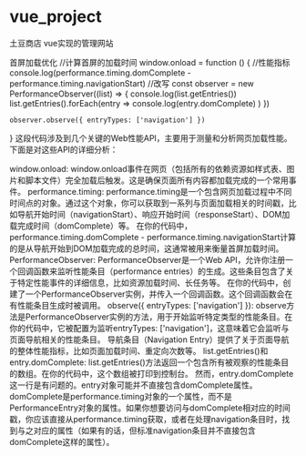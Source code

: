# vue_project
土豆商店 vue实现的管理网站

首屏加载优化
//计算首屏的加载时间
window.onload = function () {
    //性能指标
    console.log(performance.timing.domComplete - performance.timing.navigationStart)
    //改写
    const observer = new PerformanceObserver((list) => {
        console.log(list.getEntries())
        list.getEntries().forEach(entry =>
            console.log(entry.domComplete)
        )
    })

    observer.observe({ entryTypes: ['navigation'] })
}
这段代码涉及到几个关键的Web性能API，主要用于测量和分析网页加载性能。下面是对这些API的详细分析：

window.onload:
window.onload事件在网页（包括所有的依赖资源如样式表、图片和脚本文件）完全加载后触发。这是确保页面所有内容都加载完成的一个常用事件。
performance.timing:
performance.timing是一个包含网页加载过程中不同时间点的对象。通过这个对象，你可以获取到一系列与页面加载相关的时间戳，比如导航开始时间（navigationStart）、响应开始时间（responseStart）、DOM加载完成时间（domComplete）等。
在你的代码中，performance.timing.domComplete - performance.timing.navigationStart计算的是从导航开始到DOM加载完成的总时间，这通常被用来衡量首屏加载时间。
PerformanceObserver:
PerformanceObserver是一个Web API，允许你注册一个回调函数来监听性能条目（performance entries）的生成。这些条目包含了关于特定性能事件的详细信息，比如资源加载时间、长任务等。
在你的代码中，创建了一个PerformanceObserver实例，并传入一个回调函数。这个回调函数会在有性能条目生成时被调用。
observe({ entryTypes: ['navigation'] }):
observe方法是PerformanceObserver实例的方法，用于开始监听特定类型的性能条目。在你的代码中，它被配置为监听entryTypes: ['navigation']，这意味着它会监听与页面导航相关的性能条目。
导航条目（Navigation Entry）提供了关于页面导航的整体性能指标，比如页面加载时间、重定向次数等。
list.getEntries()和entry.domComplete:
list.getEntries()方法返回一个包含所有被观察的性能条目的数组。在你的代码中，这个数组被打印到控制台。
然而，entry.domComplete这一行是有问题的。entry对象可能并不直接包含domComplete属性。domComplete是performance.timing对象的一个属性，而不是PerformanceEntry对象的属性。如果你想要访问与domComplete相对应的时间戳，你应该直接从performance.timing获取，或者在处理navigation条目时，找到与之对应的属性（如果有的话，但标准navigation条目并不直接包含domComplete这样的属性）。

